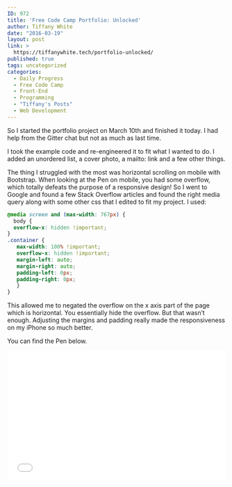 ```yaml
---
ID: 972
title: 'Free Code Camp Portfolio: Unlocked'
author: Tiffany White
date: "2016-03-19"
layout: post
link: >
  https://tiffanywhite.tech/portfolio-unlocked/
published: true
tags: uncategorized
categories:
  - Daily Progress
  - Free Code Camp
  - Front-End
  - Programming
  - "Tiffany's Posts"
  - Web Development
---
```

So I started the portfolio project on March 10th and finished it today. I had help from the Gitter chat but not as much as last time.

I took the example code and re-engineered it to fit what I wanted to do. I added an unordered list, a cover photo, a mailto: link and a few other things.

The thing I struggled with the most was horizontal scrolling on mobile with Bootstrap. When looking at the Pen on mobile, you had some overflow, which totally defeats the purpose of a responsive design! So I went to Google and found a few Stack Overflow articles and found the right media query along with some other css that I edited to fit my project. I used:
```css
@media screen and (max-width: 767px) {
  body {
  overflow-x: hidden !important;
}
.container {
   max-width: 100% !important;
   overflow-x: hidden !important;
   margin-left: auto;
   margin-right: auto;
   padding-left: 0px;
   padding-right: 0px;
   }
}
```
This allowed me to negated the overflow on the x axis part of the page which is horizontal. You essentially hide the overflow. But that wasn’t enough. Adjusting the margins and padding really made the responsiveness on my iPhone so much better.

You can find the Pen below.

<iframe height='300' scrolling='no' title='Portfolio Jank' src='//codepen.io/twhite96/embed/zLmWgK/?height=300&theme-id=22729&default-tab=html,result' frameborder='no' allowtransparency='true' allowfullscreen='true' style='width: 100%;'>See the Pen <a href='https://codepen.io/twhite96/pen/zLmWgK/'>Portfolio Jank</a> by Tiffany White (<a href='https://codepen.io/twhite96'>@twhite96</a>) on <a href='https://codepen.io'>CodePen</a>.
</iframe>